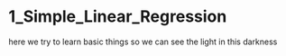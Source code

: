 # 1_Simple_Linear_Regression
here we try to learn basic things 
so we can see the light in this darkness